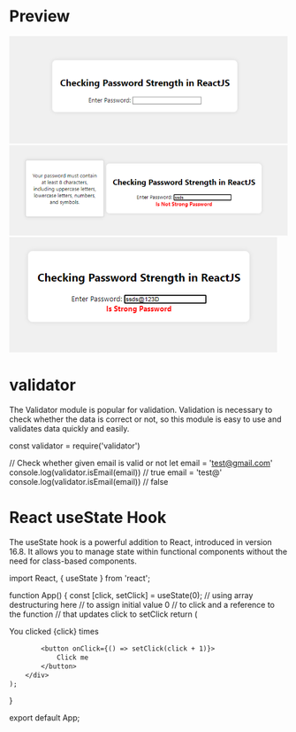 # Preview

![Alt text](_readMe/image1.png)
![Alt text](_readMe/image2.png)
![Alt text](_readMe/image3.png)

# validator

The Validator module is popular for validation. Validation is necessary to check whether the data is correct or not, so this module is easy to use and validates data quickly and easily.

const validator = require('validator')

// Check whether given email is valid or not
let email = 'test@gmail.com'
console.log(validator.isEmail(email)) // true
email = 'test@'
console.log(validator.isEmail(email)) // false

# React useState Hook

The useState hook is a powerful addition to React, introduced in version 16.8. It allows you to manage state within functional components without the need for class-based components.

import React, { useState } from 'react';

function App() {
const [click, setClick] = useState(0);
// using array destructuring here
// to assign initial value 0
// to click and a reference to the function
// that updates click to setClick
return (
<div>
<p>You clicked {click} times</p>

            <button onClick={() => setClick(click + 1)}>
                Click me
            </button>
        </div>
    );

}

export default App;
